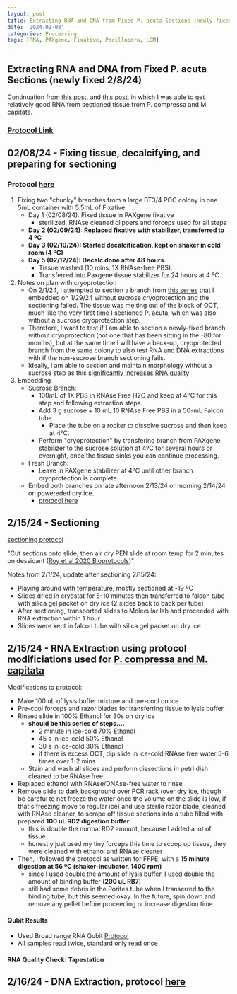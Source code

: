 ```yaml
---
layout: post
title: Extracting RNA and DNA from Fixed P. acuta Sections (newly fixed 2/8/24)
date: '2024-02-08'
categories: Processing
tags: [RNA, PAXgene, Fixative, Pocillopora, LCM]
---
```


## Extracting RNA and DNA from Fixed P. acuta Sections (newly fixed 2/8/24)

Continuation from [this post](https://zdellaert.github.io/ZD_Putnam_Lab_Notebook/Testing-Charm-LCM-RNA-Kit/), and [this post](https://zdellaert.github.io/ZD_Putnam_Lab_Notebook/Continued-Testing-Charm-LCM-RNA-Kit/), in which I was able to get relatively good RNA from sectioned tissue from P. compressa and M. capitata.

### [Protocol Link](https://zdellaert.github.io/ZD_Putnam_Lab_Notebook/Charm-LCM-RNA-Kit-Protocol/)

## 02/08/24 - Fixing tissue, decalcifying, and preparing for sectioning

### Protocol [here](https://zdellaert.github.io/ZD_Putnam_Lab_Notebook/PAXgene-Fix-Decalc-Protocol/)

1. Fixing two "chunky" branches from a large BT3/4 POC colony in one 5mL container with 5.5mL of Fixative.
    - Day 1 (02/08/24): Fixed tissue in PAXgene fixative
      - sterilized, RNAse cleaned clippers and forceps used for all steps
    - **Day 2 (02/09/24): Replaced fixative with stabilizer, transferred to 4 ºC**
    - **Day 3 (02/10/24): Started decalcification, kept on shaker in cold room (4 ºC)**
    - **Day 5 (02/12/24): Decalc done after 48 hours.**
      - Tissue washed (10 mins, 1X RNAse-free PBS).
      - Transferred into Paxgene tissue stabilizer for 24 hours at 4 ºC.
2. Notes on plan with cryoprotection
   - On 2/1/24, I attempted to section a branch from [this series](https://zdellaert.github.io/ZD_Putnam_Lab_Notebook/PAXgene-Fix-Decalc/) that I embedded on 1/29/24 without sucrose cryoprotection and the sectioning failed. The tissue was melting out of the block of OCT, much like the very first time I sectioned P. acuta, which was also without a sucrose cryoprotection step.
   - Therefore, I want to test if I am able to section a newly-fixed branch without cryoprotection (not one that has been sitting in the -80 for months), but at the same time I will have a back-up, cryoprotected branch from the same colony to also test RNA and DNA extractions with if the non-sucrose branch sectioning fails.
   - Ideally, I am able to section and maintain morphology without a sucrose step as this [significantly increases RNA quality](https://zdellaert.github.io/ZD_Putnam_Lab_Notebook/PAXgene-Fix-Decalc/)
3. Embedding
   - Sucrose Branch:
     - 100mL of 1X PBS in RNAse Free H2O and keep at 4ºC for this step and following extraction steps.
     - Add 3 g sucrose + 10 mL 10 RNAse Free PBS in a 50-mL Falcon tube.
       - Place the tube on a rocker to dissolve sucrose and then keep at 4°C.
     - Perform "cryoprotection" by transfering branch from PAXgene stabilizer to the sucrose solution at 4ºC for several hours or overnight, once the tissue sinks you can continue processing.
   - Fresh Branch:
     - Leave in PAXgene stabilizer at 4ºC until other branch cryoprotection is complete.
   - Embed both branches on late afternoon 2/13/24 or morning 2/14/24 on powereded dry ice.
     - [protocol here](https://zdellaert.github.io/ZD_Putnam_Lab_Notebook/Cryoembedding-Protocol/)

## 2/15/24 - Sectioning

[sectioning protocol](https://zdellaert.github.io/ZD_Putnam_Lab_Notebook/Cryosectioning-Protocol/)

"Cut sections onto slide, then air dry PEN slide at room temp for 2 minutes on dessicant ([Roy et al 2020 Bioprotocols](https://github.com/zdellaert/ZD_Putnam_Lab_Notebook/blob/master/protocols/BioProtoc-10-01-3475.pdf))"

Notes from 2/1/24, update after sectioning 2/15/24:
   - Playing around with temperature, mostly sectioned at -19 ºC
   - Slides dried in cryostat for 5-10 minutes then transferred to falcon tube with silica gel packet on dry ice (2 slides back to back per tube)
   - After sectioning, transported slides to Molecular lab and proceeded with RNA extraction within 1 hour
   - Slides were kept in falcon tube with silica gel packet on dry ice 

## 2/15/24 - RNA Extraction using protocol modificiations used for [P. compressa and M. capitata](https://zdellaert.github.io/ZD_Putnam_Lab_Notebook/Continued-Testing-Charm-LCM-RNA-Kit/)

Modifications to protocol:
- Make 100 uL of lysis buffer mixture and pre-cool on ice
- Pre-cool forceps and razor blades for transferring tissue to lysis buffer
- Rinsed slide in 100% Ethanol for 30s on dry ice
  - **should be this series of steps....**
    - 2 minute in ice-cold 70% Ethanol
    - 45 s in ice-cold 50% Ethanol
    - 30 s in ice-cold 30% Ethanol
    - if there is excess OCT, dip slide in ice-cold RNAse free water 5-6 times over 1-2 mins
  - Stain and wash all slides and perform dissections in petri dish cleaned to be RNAse free
- Replaced ethanol with RNAse/DNAse-free water to rinse
- Remove slide to dark background over PCR rack (over dry ice, though be careful to not freeze the water once the volume on the slide is low, if that's freezing move to regular ice) and use sterile razor blade, cleaned with RNAse cleaner, to scrape off tissue sections into a tube filled with prepared **100 uL RD2 digestion buffer**.
  - this is double the normal RD2 amount, because I added a lot of tissue
  - honestly just used my tiny forceps this time to scoop up tissue, they were cleaned with ethanol and RNAse cleaner
- Then, I followed the protocol as written for FFPE, with a **15 minute digestion at 56 ºC (shaker-incubator, 1400 rpm)**
  - since I used double the amount of lysis buffer, I used double the amount of binding buffer (**200 uL RB7**)
  - still had some debris in the Porites tube when I transerred to the binding tube, but this seemed okay. In the future, spin down and remove any pellet before proceeding or increase digestion time.

#### Qubit Results

- Used Broad range RNA Qubit [Protocol](https://zdellaert.github.io/ZD_Putnam_Lab_Notebook/Qubit-Protocol/)
- All samples read twice, standard only read once


#### RNA Quality Check: Tapestation


## 2/16/24 - DNA Extraction, protocol [here](https://zdellaert.github.io/ZD_Putnam_Lab_Notebook/Charm-LCM-DNA-Kit-Protocol/)
